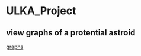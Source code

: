 # ULKA_Project

## view graphs of a protential astroid

 [graphs](sankhakarunasekara.github.io/ULKA_Project)